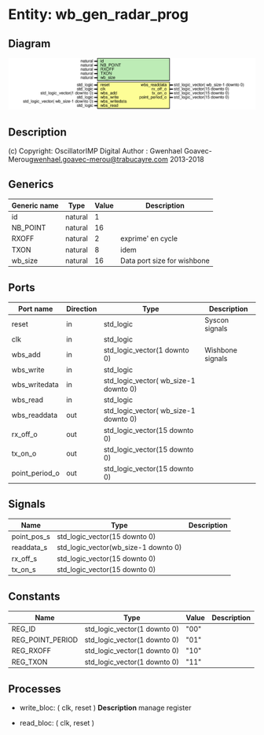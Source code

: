 # Entity: wb_gen_radar_prog

## Diagram

![Diagram](wb_gen_radar_prog.svg "Diagram")
## Description

(c) Copyright: OscillatorIMP Digital
Author : Gwenhael Goavec-Merou<gwenhael.goavec-merou@trabucayre.com>
2013-2018
## Generics

| Generic name | Type    | Value | Description                 |
| ------------ | ------- | ----- | --------------------------- |
| id           | natural | 1     |                             |
| NB_POINT     | natural | 16    |                             |
| RXOFF        | natural | 2     | exprime' en cycle           |
| TXON         | natural | 8     | idem                        |
| wb_size      | natural | 16    | Data port size for wishbone |
## Ports

| Port name      | Direction | Type                                  | Description      |
| -------------- | --------- | ------------------------------------- | ---------------- |
| reset          | in        | std_logic                             | Syscon signals   |
| clk            | in        | std_logic                             |                  |
| wbs_add        | in        | std_logic_vector(1 downto 0)          | Wishbone signals |
| wbs_write      | in        | std_logic                             |                  |
| wbs_writedata  | in        | std_logic_vector( wb_size-1 downto 0) |                  |
| wbs_read       | in        | std_logic                             |                  |
| wbs_readdata   | out       | std_logic_vector( wb_size-1 downto 0) |                  |
| rx_off_o       | out       | std_logic_vector(15 downto 0)         |                  |
| tx_on_o        | out       | std_logic_vector(15 downto 0)         |                  |
| point_period_o | out       | std_logic_vector(15 downto 0)         |                  |
## Signals

| Name        | Type                                 | Description |
| ----------- | ------------------------------------ | ----------- |
| point_pos_s | std_logic_vector(15 downto 0)        |             |
| readdata_s  | std_logic_vector(wb_size-1 downto 0) |             |
| rx_off_s    | std_logic_vector(15 downto 0)        |             |
|  tx_on_s    | std_logic_vector(15 downto 0)        |             |
## Constants

| Name             | Type                         | Value | Description |
| ---------------- | ---------------------------- | ----- | ----------- |
| REG_ID           | std_logic_vector(1 downto 0) |  "00" |             |
| REG_POINT_PERIOD | std_logic_vector(1 downto 0) | "01"  |             |
| REG_RXOFF        | std_logic_vector(1 downto 0) | "10"  |             |
| REG_TXON         | std_logic_vector(1 downto 0) | "11"  |             |
## Processes
- write_bloc: ( clk, reset )
**Description**
manage register

- read_bloc: ( clk, reset )
